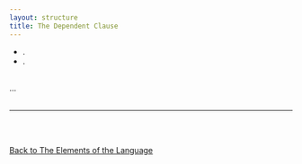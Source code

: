 ```yaml
---
layout: structure
title: The Dependent Clause
---
```


* .  
* .  

<br>
... 


<br/>
<br/>

---

<br/>
<br/>

[Back to The Elements of the Language]({{site.baseurl}}/structures/the-elements-of-the-language)